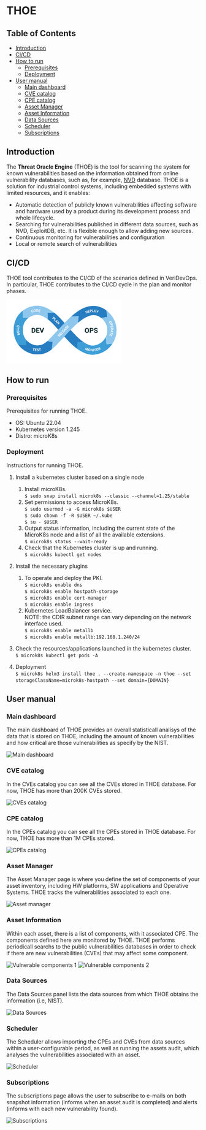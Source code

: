 # THOE

## Table of Contents

* [Introduction](#introduction)
* [CI/CD](#cicd)
* [How to run](#how-to-run)
    * [Prerequisites](#prerequisites)
    * [Deployment](#deployment)
* [User manual](#user-manual)
    * [Main dashboard](#main-dashboard)
    * [CVE catalog](#cve-catalog)
    * [CPE catalog](#cpe-catalog)
    * [Asset Manager](#asset-manager)
    * [Asset Information](#asset-information)
    * [Data Sources](#data-sources)
    * [Scheduler](#scheduler)
    * [Subscriptions](#subscriptions)


## Introduction

The **Threat Oracle Engine** (THOE) is the tool for scanning the system for known vulnerabilities based on the information obtained from online vulnerability databases, such as, for example, [NVD](https://nvd.nist.gov/) database. THOE is a solution for industrial control systems, including embedded systems with limited resources, and it enables:
-	Automatic detection of publicly known vulnerabilities affecting software and hardware used by a product during its development process and whole lifecycle.
-	Searching for vulnerabilities published in different data sources, such as NVD, ExploitDB, etc. It is flexible enough to allow adding new sources.
-	Continuous monitoring for vulnerabilities and configuration
-	Local or remote search of vulnerabilities

## CI/CD

THOE tool contributes to the CI/CD of the scenarios defined in VeriDevOps. In particular, THOE contributes to the CI/CD cycle in the plan and monitor phases.

<img src="images/devops.png" alt="DevOps" width="300"/>

## How to run

### Prerequisites

Prerequisites for running THOE.
- OS: Ubuntu 22.04
- Kubernetes version 1.245
- Distro: microK8s

### Deployment

Instructions for running THOE.

1. Install a kubernetes cluster based on a single node
    1. Install microK8s. \
```$ sudo snap install microk8s --classic --channel=1.25/stable```
    2. Set permissions to access MicroK8s.\
```$ sudo usermod -a -G microk8s $USER``` \
```$ sudo chown -f -R $USER ~/.kube``` \
```$ su - $USER```
    3. Output status information, including the current state of the MicroK8s node and a list of all the available extensions. \
```$ microk8s status --wait-ready```
    4. Check that the Kubernetes cluster is up and running. \
```$ microk8s kubectl get nodes```

2. Install the necessary plugins
    1. To operate and deploy the PKI. \
```$ microk8s enable dns``` \
```$ microk8s enable hostpath-storage``` \
```$ microk8s enable cert-manager``` \
```$ microk8s enable ingress```
    2. Kubernetes LoadBalancer service. \
NOTE: the CDIR subnet range can vary depending on the network interface used. \
```$ microk8s enable metallb``` \
```$ microk8s enable metallb:192.168.1.240/24```

3. Check the resources/applications launched in the kubernetes cluster. \
```$ microk8s kubectl get pods -A```

4. Deployment \
```$ microk8s helm3 install thoe . --create-namespace -n thoe --set storageClassName=microk8s-hostpath --set domain={DOMAIN}```

## User manual

### Main dashboard

The main dashboard of THOE provides an overall statisticall analisys of the data that is stored on THOE, including the amount of known vulnerabilities and how critical are those vulnerabilities as specify by the NIST.

![Main dashboard](images/main-dashboard.png)

### CVE catalog

In the CVEs catalog you can see all the CVEs stored in THOE database. For now, THOE has more than 200K CVEs stored.

![CVEs catalog](images/cves-catalog.png)

### CPE catalog

In the CPEs catalog you can see all the CPEs stored in THOE database. For now, THOE has more than 1M CPEs stored.

![CPEs catalog](images/cpes-catalog.png)

### Asset Manager

The Asset Manager page is where you define the set of components of your asset inventory, including HW platforms, SW applications and Operative Systems. THOE tracks the vulnerabilities associated to each one. 

![Asset manager](images/asset-definition.png)

### Asset Information

Within each asset, there is a list of components, with it associated CPE. The components defined here are monitored by THOE. THOE performs periodicall searchs to the public vulnerabilities databases in order to check if there are new vulnerabilities (CVEs) that may affect some component. 

![Vulnerable components 1](images/asset-information_1.png)
![Vulnerable components 2](images/asset-information_2.png)

### Data Sources

The Data Sources panel lists the data sources from which THOE obtains the information (i.e, NIST).

![Data Sources](images/data_sources.png)

### Scheduler 

The Scheduler allows importing the CPEs and CVEs from data sources within a user-configurable period, as well as running the assets audit, which analyses the vulnerabilities associated with an asset.

![Scheduler](images/scheduler.png)

### Subscriptions

The subscriptions page allows the user to subscribe to e-mails on both snapshot information (informs when an asset audit is completed) and alerts (informs with each new vulnerability found).

![Subscriptions](images/subscriptions.png)
